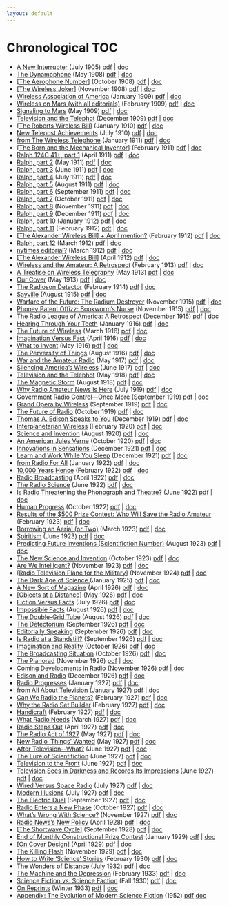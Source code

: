 ```yaml
---
layout: default
---
```


# Chronological TOC

- [A New Interrupter](http://gernsback.wythoff.net/190507_a_new_interrupter.html) (July 1905)	[pdf](https://github.com/gwijthoff/perversity_of_things/blob/master/typeset_drafts/190507_a_new_interrupter.pdf?raw=true) \| [doc](https://github.com/gwijthoff/perversity_of_things/blob/master/typeset_drafts/190507_a_new_interrupter.docx)
- [The Dynamophone](http://gernsback.wythoff.net/190805_the_dynamophone.html) (May 1908)	[pdf](https://github.com/gwijthoff/perversity_of_things/blob/master/typeset_drafts/190805_the_dynamophone.pdf?raw=true) \| [doc](https://github.com/gwijthoff/perversity_of_things/blob/master/typeset_drafts/190805_the_dynamophone.docx)
- [\[The Aerophone Number\]](http://gernsback.wythoff.net/190810_the_aerophone_number.html) (October 1908)	[pdf](https://github.com/gwijthoff/perversity_of_things/blob/master/typeset_drafts/190810_the_aerophone_number.pdf?raw=true) \| [doc](https://github.com/gwijthoff/perversity_of_things/blob/master/typeset_drafts/190810_the_aerophone_number.docx)
- [\[The Wireless Joker\]](http://gernsback.wythoff.net/190811_the_wireless_joker.html) (November 1908)	[pdf](https://github.com/gwijthoff/perversity_of_things/blob/master/typeset_drafts/190811_the_wireless_joker.pdf?raw=true) \| [doc](https://github.com/gwijthoff/perversity_of_things/blob/master/typeset_drafts/190811_the_wireless_joker.docx)
- [Wireless Association of America](http://gernsback.wythoff.net/190901_wireless_association.html) (January 1909)	[pdf](https://github.com/gwijthoff/perversity_of_things/blob/master/typeset_drafts/190901_wireless_association.pdf?raw=true) \| [doc](https://github.com/gwijthoff/perversity_of_things/blob/master/typeset_drafts/190901_wireless_association.docx)
- [Wireless on Mars (with all editorials)](http://gernsback.wythoff.net/190902_editorials.html) (February 1909)	[pdf](https://github.com/gwijthoff/perversity_of_things/blob/master/typeset_drafts/190902_editorials.pdf?raw=true) \| [doc](https://github.com/gwijthoff/perversity_of_things/blob/master/typeset_drafts/190902_editorials.docx)
- [Signaling to Mars](http://gernsback.wythoff.net/190905_signaling_to_mars.html) (May 1909)	[pdf](https://github.com/gwijthoff/perversity_of_things/blob/master/typeset_drafts/190905_signaling_to_mars.pdf?raw=true) \| [doc](https://github.com/gwijthoff/perversity_of_things/blob/master/typeset_drafts/190905_signaling_to_mars.docx)
- [Television and the Telephot](http://gernsback.wythoff.net/190912_television_and_the_telephot.html) (December 1909)	[pdf](https://github.com/gwijthoff/perversity_of_things/blob/master/typeset_drafts/190912_television_and_the_telephot.pdf?raw=true) \| [doc](https://github.com/gwijthoff/perversity_of_things/blob/master/typeset_drafts/190912_television_and_the_telephot.docx)
- [\[The Roberts Wireless Bill\]](http://gernsback.wythoff.net/191001_roberts_wireless_bill.html) (January 1910)	[pdf](https://github.com/gwijthoff/perversity_of_things/blob/master/typeset_drafts/191001_roberts_wireless_bill.pdf?raw=true) \| [doc](https://github.com/gwijthoff/perversity_of_things/blob/master/typeset_drafts/191001_roberts_wireless_bill.docx)
- [New Telepost Achievements](http://gernsback.wythoff.net/191007_new_telepost_achievements.html) (July 1910)	[pdf](https://github.com/gwijthoff/perversity_of_things/blob/master/typeset_drafts/191007_new_telepost_achievements.pdf?raw=true) \| [doc](https://github.com/gwijthoff/perversity_of_things/blob/master/typeset_drafts/191007_new_telepost_achievements.docx)
- [from The Wireless Telephone](http://gernsback.wythoff.net/191100_the_wireless_telephone.html) (January 1911)	[pdf](https://github.com/gwijthoff/perversity_of_things/blob/master/typeset_drafts/191100_the_wireless_telephone.pdf?raw=true) \| [doc](https://github.com/gwijthoff/perversity_of_things/blob/master/typeset_drafts/191100_the_wireless_telephone.docx)
- [\[The Born and the Mechanical Inventor\]](http://gernsback.wythoff.net/191102_born_and_mechanical_inventor.html) (February 1911)	[pdf](https://github.com/gwijthoff/perversity_of_things/blob/master/typeset_drafts/191102_born_and_mechanical_inventor.pdf?raw=true) \| [doc](https://github.com/gwijthoff/perversity_of_things/blob/master/typeset_drafts/191102_born_and_mechanical_inventor.docx)
- [Ralph 124C 41+, part 1](http://gernsback.wythoff.net/191104_ralph1.html) (April 1911)	[pdf](https://github.com/gwijthoff/perversity_of_things/blob/master/typeset_drafts/191104_ralph1.pdf?raw=true) \| [doc](https://github.com/gwijthoff/perversity_of_things/blob/master/typeset_drafts/191104_ralph1.docx)
- [Ralph, part 2](http://gernsback.wythoff.net/191105_ralph2.html) (May 1911)	[pdf](https://github.com/gwijthoff/perversity_of_things/blob/master/typeset_drafts/191105_ralph2.pdf?raw=true) \| [doc](https://github.com/gwijthoff/perversity_of_things/blob/master/typeset_drafts/191105_ralph2.docx)
- [Ralph, part 3](http://gernsback.wythoff.net/191106_ralph3.html) (June 1911)	[pdf](https://github.com/gwijthoff/perversity_of_things/blob/master/typeset_drafts/191106_ralph3.pdf?raw=true) \| [doc](https://github.com/gwijthoff/perversity_of_things/blob/master/typeset_drafts/191106_ralph3.docx)
- [Ralph, part 4](http://gernsback.wythoff.net/191107_ralph4.html) (July 1911)	[pdf](https://github.com/gwijthoff/perversity_of_things/blob/master/typeset_drafts/191107_ralph4.pdf?raw=true) \| [doc](https://github.com/gwijthoff/perversity_of_things/blob/master/typeset_drafts/191107_ralph4.docx)
- [Ralph, part 5](http://gernsback.wythoff.net/191108_ralph5.html) (August 1911)	[pdf](https://github.com/gwijthoff/perversity_of_things/blob/master/typeset_drafts/191108_ralph5.pdf?raw=true) \| [doc](https://github.com/gwijthoff/perversity_of_things/blob/master/typeset_drafts/191108_ralph5.docx)
- [Ralph, part 6](http://gernsback.wythoff.net/191109_ralph6.html) (September 1911)	[pdf](https://github.com/gwijthoff/perversity_of_things/blob/master/typeset_drafts/191109_ralph6.pdf?raw=true) \| [doc](https://github.com/gwijthoff/perversity_of_things/blob/master/typeset_drafts/191109_ralph6.docx)
- [Ralph, part 7](http://gernsback.wythoff.net/191110_ralph7.html) (October 1911)	[pdf](https://github.com/gwijthoff/perversity_of_things/blob/master/typeset_drafts/191110_ralph7.pdf?raw=true) \| [doc](https://github.com/gwijthoff/perversity_of_things/blob/master/typeset_drafts/191110_ralph7.docx)
- [Ralph, part 8](http://gernsback.wythoff.net/191111_ralph8.html) (November 1911)	[pdf](https://github.com/gwijthoff/perversity_of_things/blob/master/typeset_drafts/191111_ralph8.pdf?raw=true) \| [doc](https://github.com/gwijthoff/perversity_of_things/blob/master/typeset_drafts/191111_ralph8.docx)
- [Ralph, part 9](http://gernsback.wythoff.net/191112_ralph9.html) (December 1911)	[pdf](https://github.com/gwijthoff/perversity_of_things/blob/master/typeset_drafts/191112_ralph9.pdf?raw=true) \| [doc](https://github.com/gwijthoff/perversity_of_things/blob/master/typeset_drafts/191112_ralph9.docx)
- [Ralph, part 10](http://gernsback.wythoff.net/191201_ralph10.html) (January 1912)	[pdf](https://github.com/gwijthoff/perversity_of_things/blob/master/typeset_drafts/191201_ralph10.pdf?raw=true) \| [doc](https://github.com/gwijthoff/perversity_of_things/blob/master/typeset_drafts/191201_ralph10.docx)
- [Ralph, part 11](http://gernsback.wythoff.net/191202_ralph11.html) (February 1912)	[pdf](https://github.com/gwijthoff/perversity_of_things/blob/master/typeset_drafts/191202_ralph11.pdf?raw=true) \| [doc](https://github.com/gwijthoff/perversity_of_things/blob/master/typeset_drafts/191202_ralph11.docx)
- [\[The Alexander Wireless Bill\] + April mention?](http://gernsback.wythoff.net/191202_alexander_wireless_bill.html) (February 1912)	[pdf](https://github.com/gwijthoff/perversity_of_things/blob/master/typeset_drafts/191202_alexander_wireless_bill.pdf?raw=true) \| [doc](https://github.com/gwijthoff/perversity_of_things/blob/master/typeset_drafts/191202_alexander_wireless_bill.docx)
- [Ralph, part 12](http://gernsback.wythoff.net/191203_ralph12.html) (March 1912)	[pdf](https://github.com/gwijthoff/perversity_of_things/blob/master/typeset_drafts/191203_ralph12.pdf?raw=true) \| [doc](https://github.com/gwijthoff/perversity_of_things/blob/master/typeset_drafts/191203_ralph12.docx)
- [nytimes editorial?](http://gernsback.wythoff.net/191203_nytimes_editorial.html) (March 1912)	[pdf](https://github.com/gwijthoff/perversity_of_things/blob/master/typeset_drafts/191203_nytimes_editorial.pdf?raw=true) \| [doc](https://github.com/gwijthoff/perversity_of_things/blob/master/typeset_drafts/191203_nytimes_editorial.docx)
- [\[The Alexander Wireless Bill\]](http://gernsback.wythoff.net/191204_alexander_wireless_bill.html) (April 1912)	[pdf](https://github.com/gwijthoff/perversity_of_things/blob/master/typeset_drafts/191204_alexander_wireless_bill.pdf?raw=true) \| [doc](https://github.com/gwijthoff/perversity_of_things/blob/master/typeset_drafts/191204_alexander_wireless_bill.docx)
- [Wireless and the Amateur: A Retrospect](http://gernsback.wythoff.net/191302_wireless_and_the_amateur.html) (February 1913)	[pdf](https://github.com/gwijthoff/perversity_of_things/blob/master/typeset_drafts/191302_wireless_and_the_amateur.pdf?raw=true) \| [doc](https://github.com/gwijthoff/perversity_of_things/blob/master/typeset_drafts/191302_wireless_and_the_amateur.docx)
- [A Treatise on Wireless Telegraphy](http://gernsback.wythoff.net/191305_a_treatise_on_wireless.html) (May 1913)	[pdf](https://github.com/gwijthoff/perversity_of_things/blob/master/typeset_drafts/191305_a_treatise_on_wireless.pdf?raw=true) \| [doc](https://github.com/gwijthoff/perversity_of_things/blob/master/typeset_drafts/191305_a_treatise_on_wireless.docx)
- [Our Cover](http://gernsback.wythoff.net/191305_our_cover.html) (May 1913)	[pdf](https://github.com/gwijthoff/perversity_of_things/blob/master/typeset_drafts/191305_our_cover.pdf?raw=true) \| [doc](https://github.com/gwijthoff/perversity_of_things/blob/master/typeset_drafts/191305_our_cover.docx)
- [The Radioson Detector](http://gernsback.wythoff.net/191402_radioson_detector.html) (February 1914)	[pdf](https://github.com/gwijthoff/perversity_of_things/blob/master/typeset_drafts/191402_radioson_detector.pdf?raw=true) \| [doc](https://github.com/gwijthoff/perversity_of_things/blob/master/typeset_drafts/191402_radioson_detector.docx)
- [Sayville](http://gernsback.wythoff.net/191508_sayville.html) (August 1915)	[pdf](https://github.com/gwijthoff/perversity_of_things/blob/master/typeset_drafts/191508_sayville.pdf?raw=true) \| [doc](https://github.com/gwijthoff/perversity_of_things/blob/master/typeset_drafts/191508_sayville.docx)
- [Warfare of the Future: The Radium Destroyer](http://gernsback.wythoff.net/191511_warfare_of_future.html) (November 1915)	[pdf](https://github.com/gwijthoff/perversity_of_things/blob/master/typeset_drafts/191511_warfare_of_future.pdf?raw=true) \| [doc](https://github.com/gwijthoff/perversity_of_things/blob/master/typeset_drafts/191511_warfare_of_future.docx)
- [Phoney Patent Offizz: Bookworm’s Nurse](http://gernsback.wythoff.net/191511_bookworm.html) (November 1915)	[pdf](https://github.com/gwijthoff/perversity_of_things/blob/master/typeset_drafts/191511_bookworm.pdf?raw=true) \| [doc](https://github.com/gwijthoff/perversity_of_things/blob/master/typeset_drafts/191511_bookworm.docx)
- [The Radio League of America: A Retrospect](http://gernsback.wythoff.net/191512_radio_league_of_america.html) (December 1915)	[pdf](https://github.com/gwijthoff/perversity_of_things/blob/master/typeset_drafts/191512_radio_league_of_america.pdf?raw=true) \| [doc](https://github.com/gwijthoff/perversity_of_things/blob/master/typeset_drafts/191512_radio_league_of_america.docx)
- [Hearing Through Your Teeth](http://gernsback.wythoff.net/191601_hearing_through_teeth.html) (January 1916)	[pdf](https://github.com/gwijthoff/perversity_of_things/blob/master/typeset_drafts/191601_hearing_through_teeth.pdf?raw=true) \| [doc](https://github.com/gwijthoff/perversity_of_things/blob/master/typeset_drafts/191601_hearing_through_teeth.docx)
- [The Future of Wireless](http://gernsback.wythoff.net/191603_future_of_wireless.html) (March 1916)	[pdf](https://github.com/gwijthoff/perversity_of_things/blob/master/typeset_drafts/191603_future_of_wireless.pdf?raw=true) \| [doc](https://github.com/gwijthoff/perversity_of_things/blob/master/typeset_drafts/191603_future_of_wireless.docx)
- [Imagination Versus Fact](http://gernsback.wythoff.net/191604_imagination_versus_facts.html) (April 1916)	[pdf](https://github.com/gwijthoff/perversity_of_things/blob/master/typeset_drafts/191604_imagination_versus_facts.pdf?raw=true) \| [doc](https://github.com/gwijthoff/perversity_of_things/blob/master/typeset_drafts/191604_imagination_versus_facts.docx)
- [What to Invent](http://gernsback.wythoff.net/191605_what_to_invent.html) (May 1916)	[pdf](https://github.com/gwijthoff/perversity_of_things/blob/master/typeset_drafts/191605_what_to_invent.pdf?raw=true) \| [doc](https://github.com/gwijthoff/perversity_of_things/blob/master/typeset_drafts/191605_what_to_invent.docx)
- [The Perversity of Things](http://gernsback.wythoff.net/191608_the_perversity_of_things.html) (August 1916)	[pdf](https://github.com/gwijthoff/perversity_of_things/blob/master/typeset_drafts/191608_the_perversity_of_things.pdf?raw=true) \| [doc](https://github.com/gwijthoff/perversity_of_things/blob/master/typeset_drafts/191608_the_perversity_of_things.docx)
- [War and the Amateur Radio](http://gernsback.wythoff.net/191705_war_and_the_radio_amateur.html) (May 1917)	[pdf](https://github.com/gwijthoff/perversity_of_things/blob/master/typeset_drafts/191705_war_and_the_radio_amateur.pdf?raw=true) \| [doc](https://github.com/gwijthoff/perversity_of_things/blob/master/typeset_drafts/191705_war_and_the_radio_amateur.docx)
- [Silencing America’s Wireless](http://gernsback.wythoff.net/191706_silencing_americas_wireless.html) (June 1917)	[pdf](https://github.com/gwijthoff/perversity_of_things/blob/master/typeset_drafts/191706_silencing_americas_wireless.pdf?raw=true) \| [doc](https://github.com/gwijthoff/perversity_of_things/blob/master/typeset_drafts/191706_silencing_americas_wireless.docx)
- [Television and the Telephot](http://gernsback.wythoff.net/191805_television_and_telephot.html) (May 1918)	[pdf](https://github.com/gwijthoff/perversity_of_things/blob/master/typeset_drafts/191805_television_and_telephot.pdf?raw=true) \| [doc](https://github.com/gwijthoff/perversity_of_things/blob/master/typeset_drafts/191805_television_and_telephot.docx)
- [The Magnetic Storm](http://gernsback.wythoff.net/191808_magnetic_storm.html) (August 1918)	[pdf](https://github.com/gwijthoff/perversity_of_things/blob/master/typeset_drafts/191808_magnetic_storm.pdf?raw=true) \| [doc](https://github.com/gwijthoff/perversity_of_things/blob/master/typeset_drafts/191808_magnetic_storm.docx)
- [Why Radio Amateur News is Here](http://gernsback.wythoff.net/191907_why_radio_news.html) (July 1919)	[pdf](https://github.com/gwijthoff/perversity_of_things/blob/master/typeset_drafts/191907_why_radio_news.pdf?raw=true) \| [doc](https://github.com/gwijthoff/perversity_of_things/blob/master/typeset_drafts/191907_why_radio_news.docx)
- [Government Radio Control—Once More](http://gernsback.wythoff.net/191909_government_radio_control.html) (September 1919)	[pdf](https://github.com/gwijthoff/perversity_of_things/blob/master/typeset_drafts/191909_government_radio_control.pdf?raw=true) \| [doc](https://github.com/gwijthoff/perversity_of_things/blob/master/typeset_drafts/191909_government_radio_control.docx)
- [Grand Opera by Wireless](http://gernsback.wythoff.net/191909_opera_by_wireless.html) (September 1919)	[pdf](https://github.com/gwijthoff/perversity_of_things/blob/master/typeset_drafts/191909_opera_by_wireless.pdf?raw=true) \| [doc](https://github.com/gwijthoff/perversity_of_things/blob/master/typeset_drafts/191909_opera_by_wireless.docx)
- [The Future of Radio](http://gernsback.wythoff.net/191910_future_of_radio.html) (October 1919)	[pdf](https://github.com/gwijthoff/perversity_of_things/blob/master/typeset_drafts/191910_future_of_radio.pdf?raw=true) \| [doc](https://github.com/gwijthoff/perversity_of_things/blob/master/typeset_drafts/191910_future_of_radio.docx)
- [Thomas A. Edison Speaks to You](http://gernsback.wythoff.net/191912_edison_speaks.html) (December 1919)	[pdf](https://github.com/gwijthoff/perversity_of_things/blob/master/typeset_drafts/191912_edison_speaks.pdf?raw=true) \| [doc](https://github.com/gwijthoff/perversity_of_things/blob/master/typeset_drafts/191912_edison_speaks.docx)
- [Interplanetarian Wireless](http://gernsback.wythoff.net/192002_interplanetarian_wireless.html) (February 1920)	[pdf](https://github.com/gwijthoff/perversity_of_things/blob/master/typeset_drafts/192002_interplanetarian_wireless.pdf?raw=true) \| [doc](https://github.com/gwijthoff/perversity_of_things/blob/master/typeset_drafts/192002_interplanetarian_wireless.docx)
- [Science and Invention](http://gernsback.wythoff.net/192008_science_and_invention.html) (August 1920)	[pdf](https://github.com/gwijthoff/perversity_of_things/blob/master/typeset_drafts/192008_science_and_invention.pdf?raw=true) \| [doc](https://github.com/gwijthoff/perversity_of_things/blob/master/typeset_drafts/192008_science_and_invention.docx)
- [An American Jules Verne](http://gernsback.wythoff.net/192010_an_american_jules_verne.html) (October 1920)	[pdf](https://github.com/gwijthoff/perversity_of_things/blob/master/typeset_drafts/192010_an_american_jules_verne.pdf?raw=true) \| [doc](https://github.com/gwijthoff/perversity_of_things/blob/master/typeset_drafts/192010_an_american_jules_verne.docx)
- [Innovations in Sensations](http://gernsback.wythoff.net/192112_innovations_in_sensations.html) (December 1921)	[pdf](https://github.com/gwijthoff/perversity_of_things/blob/master/typeset_drafts/192112_innovations_in_sensations.pdf?raw=true) \| [doc](https://github.com/gwijthoff/perversity_of_things/blob/master/typeset_drafts/192112_innovations_in_sensations.docx)
- [Learn and Work While You Sleep](http://gernsback.wythoff.net/192112_learn_while_you_sleep.html) (December 1921)	[pdf](https://github.com/gwijthoff/perversity_of_things/blob/master/typeset_drafts/192112_learn_while_you_sleep.pdf?raw=true) \| [doc](https://github.com/gwijthoff/perversity_of_things/blob/master/typeset_drafts/192112_learn_while_you_sleep.docx)
- [from Radio For All](http://gernsback.wythoff.net/192200_radio_for_all.html) (January 1922)	[pdf](https://github.com/gwijthoff/perversity_of_things/blob/master/typeset_drafts/192200_radio_for_all.pdf?raw=true) \| [doc](https://github.com/gwijthoff/perversity_of_things/blob/master/typeset_drafts/192200_radio_for_all.docx)
- [10,000 Years Hence](http://gernsback.wythoff.net/192202_10k_years_hence.html) (February 1922)	[pdf](https://github.com/gwijthoff/perversity_of_things/blob/master/typeset_drafts/192202_10k_years_hence.pdf?raw=true) \| [doc](https://github.com/gwijthoff/perversity_of_things/blob/master/typeset_drafts/192202_10k_years_hence.docx)
- [Radio Broadcasting](http://gernsback.wythoff.net/192204_radio_broadcasting.html) (April 1922)	[pdf](https://github.com/gwijthoff/perversity_of_things/blob/master/typeset_drafts/192204_radio_broadcasting.pdf?raw=true) \| [doc](https://github.com/gwijthoff/perversity_of_things/blob/master/typeset_drafts/192204_radio_broadcasting.docx)
- [The Radio Science](http://gernsback.wythoff.net/192206_the_radio_science.html) (June 1922)	[pdf](https://github.com/gwijthoff/perversity_of_things/blob/master/typeset_drafts/192206_the_radio_science.pdf?raw=true) \| [doc](https://github.com/gwijthoff/perversity_of_things/blob/master/typeset_drafts/192206_the_radio_science.docx)
- [Is Radio Threatening the Phonograph and Theatre?](http://gernsback.wythoff.net/192206_is_radio_threatening.html) (June 1922)	[pdf](https://github.com/gwijthoff/perversity_of_things/blob/master/typeset_drafts/192206_is_radio_threatening.pdf?raw=true) \| [doc](https://github.com/gwijthoff/perversity_of_things/blob/master/typeset_drafts/192206_is_radio_threatening.docx)
- [Human Progress](http://gernsback.wythoff.net/192210_human_progress.html) (October 1922)	[pdf](https://github.com/gwijthoff/perversity_of_things/blob/master/typeset_drafts/192210_human_progress.pdf?raw=true) \| [doc](https://github.com/gwijthoff/perversity_of_things/blob/master/typeset_drafts/192210_human_progress.docx)
- [Results of the $500 Prize Contest: Who Will Save the Radio Amateur](http://gernsback.wythoff.net/1923_who_will_save_amateur.html) (February 1923)	[pdf](https://github.com/gwijthoff/perversity_of_things/blob/master/typeset_drafts/1923_who_will_save_amateur.pdf?raw=true) \| [doc](https://github.com/gwijthoff/perversity_of_things/blob/master/typeset_drafts/1923_who_will_save_amateur.docx)
- [Borrowing an Aerial (or Two)](http://gernsback.wythoff.net/192303_borrowing_an_aerial.html) (March 1923)	[pdf](https://github.com/gwijthoff/perversity_of_things/blob/master/typeset_drafts/192303_borrowing_an_aerial.pdf?raw=true) \| [doc](https://github.com/gwijthoff/perversity_of_things/blob/master/typeset_drafts/192303_borrowing_an_aerial.docx)
- [Spiritism](http://gernsback.wythoff.net/192306_spiritism.html) (June 1923)	[pdf](https://github.com/gwijthoff/perversity_of_things/blob/master/typeset_drafts/192306_spiritism.pdf?raw=true) \| [doc](https://github.com/gwijthoff/perversity_of_things/blob/master/typeset_drafts/192306_spiritism.docx)
- [Predicting Future Inventions \(Scientifiction Number\)](http://gernsback.wythoff.net/192308_predicting_future_inventions.html) (August 1923)	[pdf](https://github.com/gwijthoff/perversity_of_things/blob/master/typeset_drafts/192308_predicting_future_inventions.pdf?raw=true) \| [doc](https://github.com/gwijthoff/perversity_of_things/blob/master/typeset_drafts/192308_predicting_future_inventions.docx)
- [The New Science and Invention](http://gernsback.wythoff.net/192310_new_si.html) (October 1923)	[pdf](https://github.com/gwijthoff/perversity_of_things/blob/master/typeset_drafts/192310_new_si.pdf?raw=true) \| [doc](https://github.com/gwijthoff/perversity_of_things/blob/master/typeset_drafts/192310_new_si.docx)
- [Are We Intelligent?](http://gernsback.wythoff.net/192311_are_we_intelligent.html) (November 1923)	[pdf](https://github.com/gwijthoff/perversity_of_things/blob/master/typeset_drafts/192311_are_we_intelligent.pdf?raw=true) \| [doc](https://github.com/gwijthoff/perversity_of_things/blob/master/typeset_drafts/192311_are_we_intelligent.docx)
- [\[Radio Television Plane for the Military\]](http://gernsback.wythoff.net/192411_radio_tv_plane.html) (November 1924)	[pdf](https://github.com/gwijthoff/perversity_of_things/blob/master/typeset_drafts/192411_radio_tv_plane.pdf?raw=true) \| [doc](https://github.com/gwijthoff/perversity_of_things/blob/master/typeset_drafts/192411_radio_tv_plane.docx)
- [The Dark Age of Science ](http://gernsback.wythoff.net/192501_dark_age_of_science.html) (January 1925)	[pdf](https://github.com/gwijthoff/perversity_of_things/blob/master/typeset_drafts/192501_dark_age_of_science.pdf?raw=true) \| [doc](https://github.com/gwijthoff/perversity_of_things/blob/master/typeset_drafts/192501_dark_age_of_science.docx)
- [A New Sort of Magazine](http://gernsback.wythoff.net/192604_a_new_sort_of_magazine.html) (April 1926)	[pdf](https://github.com/gwijthoff/perversity_of_things/blob/master/typeset_drafts/192604_a_new_sort_of_magazine.pdf?raw=true) \| [doc](https://github.com/gwijthoff/perversity_of_things/blob/master/typeset_drafts/192604_a_new_sort_of_magazine.docx)
- [\[Objects at a Distance\]](http://gernsback.wythoff.net/192605_objects_at_a_distance.html) (May 1926)	[pdf](https://github.com/gwijthoff/perversity_of_things/blob/master/typeset_drafts/192605_objects_at_a_distance.pdf?raw=true) \| [doc](https://github.com/gwijthoff/perversity_of_things/blob/master/typeset_drafts/192605_objects_at_a_distance.docx)
- [Fiction Versus Facts](http://gernsback.wythoff.net/192607_fiction_versus_facts.html) (July 1926)	[pdf](https://github.com/gwijthoff/perversity_of_things/blob/master/typeset_drafts/192607_fiction_versus_facts.pdf?raw=true) \| [doc](https://github.com/gwijthoff/perversity_of_things/blob/master/typeset_drafts/192607_fiction_versus_facts.docx)
- [Impossible Facts](http://gernsback.wythoff.net/192608_impossible_facts.html) (August 1926)	[pdf](https://github.com/gwijthoff/perversity_of_things/blob/master/typeset_drafts/192608_impossible_facts.pdf?raw=true) \| [doc](https://github.com/gwijthoff/perversity_of_things/blob/master/typeset_drafts/192608_impossible_facts.docx)
- [The Double-Grid Tube](http://gernsback.wythoff.net/192608_double_grid_tube.html) (August 1926)	[pdf](https://github.com/gwijthoff/perversity_of_things/blob/master/typeset_drafts/192608_double_grid_tube.pdf?raw=true) \| [doc](https://github.com/gwijthoff/perversity_of_things/blob/master/typeset_drafts/192608_double_grid_tube.docx)
- [The Detectorium](http://gernsback.wythoff.net/192609_the_detectorium.html) (September 1926)	[pdf](https://github.com/gwijthoff/perversity_of_things/blob/master/typeset_drafts/192609_the_detectorium.pdf?raw=true) \| [doc](https://github.com/gwijthoff/perversity_of_things/blob/master/typeset_drafts/192609_the_detectorium.docx)
- [Editorially Speaking](http://gernsback.wythoff.net/192609_editorially_speaking.html) (September 1926)	[pdf](https://github.com/gwijthoff/perversity_of_things/blob/master/typeset_drafts/192609_editorially_speaking.pdf?raw=true) \| [doc](https://github.com/gwijthoff/perversity_of_things/blob/master/typeset_drafts/192609_editorially_speaking.docx)
- [Is Radio at a Standstill?](http://gernsback.wythoff.net/192609_is_radio_standstill.html) (September 1926)	[pdf](https://github.com/gwijthoff/perversity_of_things/blob/master/typeset_drafts/192609_is_radio_standstill.pdf?raw=true) \| [doc](https://github.com/gwijthoff/perversity_of_things/blob/master/typeset_drafts/192609_is_radio_standstill.docx)
- [Imagination and Reality](http://gernsback.wythoff.net/192610_imagination_and_reality.html) (October 1926)	[pdf](https://github.com/gwijthoff/perversity_of_things/blob/master/typeset_drafts/192610_imagination_and_reality.pdf?raw=true) \| [doc](https://github.com/gwijthoff/perversity_of_things/blob/master/typeset_drafts/192610_imagination_and_reality.docx)
- [The Broadcasting Situation](http://gernsback.wythoff.net/192610_broadcasting_situation.html) (October 1926)	[pdf](https://github.com/gwijthoff/perversity_of_things/blob/master/typeset_drafts/192610_broadcasting_situation.pdf?raw=true) \| [doc](https://github.com/gwijthoff/perversity_of_things/blob/master/typeset_drafts/192610_broadcasting_situation.docx)
- [The Pianorad](http://gernsback.wythoff.net/192611_the_pianorad.html) (November 1926)	[pdf](https://github.com/gwijthoff/perversity_of_things/blob/master/typeset_drafts/192611_the_pianorad.pdf?raw=true) \| [doc](https://github.com/gwijthoff/perversity_of_things/blob/master/typeset_drafts/192611_the_pianorad.docx)
- [Coming Developments in Radio](http://gernsback.wythoff.net/192611_coming_developments_in_radio.html) (November 1926)	[pdf](https://github.com/gwijthoff/perversity_of_things/blob/master/typeset_drafts/192611_coming_developments_in_radio.pdf?raw=true) \| [doc](https://github.com/gwijthoff/perversity_of_things/blob/master/typeset_drafts/192611_coming_developments_in_radio.docx)
- [Edison and Radio](http://gernsback.wythoff.net/192612_edison_and_radio.html) (December 1926)	[pdf](https://github.com/gwijthoff/perversity_of_things/blob/master/typeset_drafts/192612_edison_and_radio.pdf?raw=true) \| [doc](https://github.com/gwijthoff/perversity_of_things/blob/master/typeset_drafts/192612_edison_and_radio.docx)
- [Radio Progresses](http://gernsback.wythoff.net/192701_radio_progresses.html) (January 1927)	[pdf](https://github.com/gwijthoff/perversity_of_things/blob/master/typeset_drafts/192701_radio_progresses.pdf?raw=true) \| [doc](https://github.com/gwijthoff/perversity_of_things/blob/master/typeset_drafts/192701_radio_progresses.docx)
- [from All About Television](http://gernsback.wythoff.net/192700_all_about_television.html) (January 1927)	[pdf](https://github.com/gwijthoff/perversity_of_things/blob/master/typeset_drafts/192700_all_about_television.pdf?raw=true) \| [doc](https://github.com/gwijthoff/perversity_of_things/blob/master/typeset_drafts/192700_all_about_television.docx)
- [Can We Radio the Planets?](http://gernsback.wythoff.net/192702_can_we_radio_planets.html) (February 1927)	[pdf](https://github.com/gwijthoff/perversity_of_things/blob/master/typeset_drafts/192702_can_we_radio_planets.pdf?raw=true) \| [doc](https://github.com/gwijthoff/perversity_of_things/blob/master/typeset_drafts/192702_can_we_radio_planets.docx)
- [Why the Radio Set Builder](http://gernsback.wythoff.net/192702_why_radio_set_builder.html) (February 1927)	[pdf](https://github.com/gwijthoff/perversity_of_things/blob/master/typeset_drafts/192702_why_radio_set_builder.pdf?raw=true) \| [doc](https://github.com/gwijthoff/perversity_of_things/blob/master/typeset_drafts/192702_why_radio_set_builder.docx)
- [Handicraft](http://gernsback.wythoff.net/192702_handicraft.html) (February 1927)	[pdf](https://github.com/gwijthoff/perversity_of_things/blob/master/typeset_drafts/192702_handicraft.pdf?raw=true) \| [doc](https://github.com/gwijthoff/perversity_of_things/blob/master/typeset_drafts/192702_handicraft.docx)
- [What Radio Needs](http://gernsback.wythoff.net/192703_what_radio_needs.html) (March 1927)	[pdf](https://github.com/gwijthoff/perversity_of_things/blob/master/typeset_drafts/192703_what_radio_needs.pdf?raw=true) \| [doc](https://github.com/gwijthoff/perversity_of_things/blob/master/typeset_drafts/192703_what_radio_needs.docx)
- [Radio Steps Out](http://gernsback.wythoff.net/192704_radio_steps_out.html) (April 1927)	[pdf](https://github.com/gwijthoff/perversity_of_things/blob/master/typeset_drafts/192704_radio_steps_out.pdf?raw=true) \| [doc](https://github.com/gwijthoff/perversity_of_things/blob/master/typeset_drafts/192704_radio_steps_out.docx)
- [The Radio Act of 1927](http://gernsback.wythoff.net/192705_radio_act_1927.html) (May 1927)	[pdf](https://github.com/gwijthoff/perversity_of_things/blob/master/typeset_drafts/192705_radio_act_1927.pdf?raw=true) \| [doc](https://github.com/gwijthoff/perversity_of_things/blob/master/typeset_drafts/192705_radio_act_1927.docx)
- [New Radio ‘Things’ Wanted](http://gernsback.wythoff.net/192705_new_radio_things.html) (May 1927)	[pdf](https://github.com/gwijthoff/perversity_of_things/blob/master/typeset_drafts/192705_new_radio_things.pdf?raw=true) \| [doc](https://github.com/gwijthoff/perversity_of_things/blob/master/typeset_drafts/192705_new_radio_things.docx)
- [After Television--What?](http://gernsback.wythoff.net/192706_after_television_what.html) (June 1927)	[pdf](https://github.com/gwijthoff/perversity_of_things/blob/master/typeset_drafts/192706_after_television_what.pdf?raw=true) \| [doc](https://github.com/gwijthoff/perversity_of_things/blob/master/typeset_drafts/192706_after_television_what.docx)
- [The Lure of Scientifiction](http://gernsback.wythoff.net/192706_lure_of_scientifiction.html) (June 1927)	[pdf](https://github.com/gwijthoff/perversity_of_things/blob/master/typeset_drafts/192706_lure_of_scientifiction.pdf?raw=true) \| [doc](https://github.com/gwijthoff/perversity_of_things/blob/master/typeset_drafts/192706_lure_of_scientifiction.docx)
- [Television to the Front](http://gernsback.wythoff.net/192706_television_to_the_front.html) (June 1927)	[pdf](https://github.com/gwijthoff/perversity_of_things/blob/master/typeset_drafts/192706_television_to_the_front.pdf?raw=true) \| [doc](https://github.com/gwijthoff/perversity_of_things/blob/master/typeset_drafts/192706_television_to_the_front.docx)
- [Television Sees in Darkness and Records Its Impressions](http://gernsback.wythoff.net/192706_television_sees_in_darkness.html) (June 1927)	[pdf](https://github.com/gwijthoff/perversity_of_things/blob/master/typeset_drafts/192706_television_sees_in_darkness.pdf?raw=true) \| [doc](https://github.com/gwijthoff/perversity_of_things/blob/master/typeset_drafts/192706_television_sees_in_darkness.docx)
- [Wired Versus Space Radio](http://gernsback.wythoff.net/192707_wired_versus_space_radio.html) (July 1927)	[pdf](https://github.com/gwijthoff/perversity_of_things/blob/master/typeset_drafts/192707_wired_versus_space_radio.pdf?raw=true) \| [doc](https://github.com/gwijthoff/perversity_of_things/blob/master/typeset_drafts/192707_wired_versus_space_radio.docx)
- [Modern Illusions](http://gernsback.wythoff.net/192707_modern_illusions.html) (July 1927)	[pdf](https://github.com/gwijthoff/perversity_of_things/blob/master/typeset_drafts/192707_modern_illusions.pdf?raw=true) \| [doc](https://github.com/gwijthoff/perversity_of_things/blob/master/typeset_drafts/192707_modern_illusions.docx)
- [The Electric Duel](http://gernsback.wythoff.net/192709_electric_duel.html) (September 1927)	[pdf](https://github.com/gwijthoff/perversity_of_things/blob/master/typeset_drafts/192709_electric_duel.pdf?raw=true) \| [doc](https://github.com/gwijthoff/perversity_of_things/blob/master/typeset_drafts/192709_electric_duel.docx)
- [Radio Enters a New Phase](http://gernsback.wythoff.net/192710_radio_enters_new_phase.html) (October 1927)	[pdf](https://github.com/gwijthoff/perversity_of_things/blob/master/typeset_drafts/192710_radio_enters_new_phase.pdf?raw=true) \| [doc](https://github.com/gwijthoff/perversity_of_things/blob/master/typeset_drafts/192710_radio_enters_new_phase.docx)
- [What’s Wrong With Science?](http://gernsback.wythoff.net/192711_whats_wrong_with_science.html) (November 1927)	[pdf](https://github.com/gwijthoff/perversity_of_things/blob/master/typeset_drafts/192711_whats_wrong_with_science.pdf?raw=true) \| [doc](https://github.com/gwijthoff/perversity_of_things/blob/master/typeset_drafts/192711_whats_wrong_with_science.docx)
- [Radio News’s New Policy](http://gernsback.wythoff.net/192804_radio_news_new_policy.html) (April 1928)	[pdf](https://github.com/gwijthoff/perversity_of_things/blob/master/typeset_drafts/192804_radio_news_new_policy.pdf?raw=true) \| [doc](https://github.com/gwijthoff/perversity_of_things/blob/master/typeset_drafts/192804_radio_news_new_policy.docx)
- [\[The Shortwave Cycle\]](http://gernsback.wythoff.net/192809_shortwave_cycle.html) (September 1928)	[pdf](https://github.com/gwijthoff/perversity_of_things/blob/master/typeset_drafts/192809_shortwave_cycle.pdf?raw=true) \| [doc](https://github.com/gwijthoff/perversity_of_things/blob/master/typeset_drafts/192809_shortwave_cycle.docx)
- [End of Monthly Constructional Prize Contest](http://gernsback.wythoff.net/192901_end_monthly_contest.html) (January 1929)	[pdf](https://github.com/gwijthoff/perversity_of_things/blob/master/typeset_drafts/192901_end_monthly_contest.pdf?raw=true) \| [doc](https://github.com/gwijthoff/perversity_of_things/blob/master/typeset_drafts/192901_end_monthly_contest.docx)
- [\[On Cover Design\]](http://gernsback.wythoff.net/192904_on_cover_design.html) (April 1929)	[pdf](https://github.com/gwijthoff/perversity_of_things/blob/master/typeset_drafts/192904_on_cover_design.pdf?raw=true) \| [doc](https://github.com/gwijthoff/perversity_of_things/blob/master/typeset_drafts/192904_on_cover_design.docx)
- [The Killing Flash](http://gernsback.wythoff.net/192911_killing_flash.html) (November 1929)	[pdf](https://github.com/gwijthoff/perversity_of_things/blob/master/typeset_drafts/192911_killing_flash.pdf?raw=true) \| [doc](https://github.com/gwijthoff/perversity_of_things/blob/master/typeset_drafts/192911_killing_flash.docx)
- [How to Write ‘Science’ Stories](http://gernsback.wythoff.net/193002_how_to_write_science_stories.html) (February 1930)	[pdf](https://github.com/gwijthoff/perversity_of_things/blob/master/typeset_drafts/193002_how_to_write_science_stories.pdf?raw=true) \| [doc](https://github.com/gwijthoff/perversity_of_things/blob/master/typeset_drafts/193002_how_to_write_science_stories.docx)
- [The Wonders of Distance](http://gernsback.wythoff.net/193207_wonders_of_distance.html) (July 1932)	[pdf](https://github.com/gwijthoff/perversity_of_things/blob/master/typeset_drafts/193207_wonders_of_distance.pdf?raw=true) \| [doc](https://github.com/gwijthoff/perversity_of_things/blob/master/typeset_drafts/193207_wonders_of_distance.docx)
- [The Machine and the Depression](http://gernsback.wythoff.net/193302_machine_and_the_depression.html) (February 1933)	[pdf](https://github.com/gwijthoff/perversity_of_things/blob/master/typeset_drafts/193302_machine_and_the_depression.pdf?raw=true) \| [doc](https://github.com/gwijthoff/perversity_of_things/blob/master/typeset_drafts/193302_machine_and_the_depression.docx)
- [Science Fiction vs. Science Faction](http://gernsback.wythoff.net/193009_science_fiction_science_faction.html) (Fall 1930)	[pdf](https://github.com/gwijthoff/perversity_of_things/blob/master/typeset_drafts/193009_science_fiction_science_faction.pdf?raw=true) \| [doc](https://github.com/gwijthoff/perversity_of_things/blob/master/typeset_drafts/193009_science_fiction_science_faction.docx)
- [On Reprints](http://gernsback.wythoff.net/193312_on_reprints.html) (Winter 1933)	[pdf](https://github.com/gwijthoff/perversity_of_things/blob/master/typeset_drafts/193312_on_reprints.pdf?raw=true) \| [doc](https://github.com/gwijthoff/perversity_of_things/blob/master/typeset_drafts/193312_on_reprints.docx)
- [Appendix: The Evolution of Modern Science Fiction](http://gernsback.wythoff.net/195200_evolution_of_modern_sf.html) (1952)	[pdf](https://github.com/gwijthoff/perversity_of_things/blob/master/typeset_drafts/195200_evolution_of_modern_sf.docx) [doc](https://github.com/gwijthoff/perversity_of_things/blob/master/typeset_drafts/195200_evolution_of_modern_sf.docx)